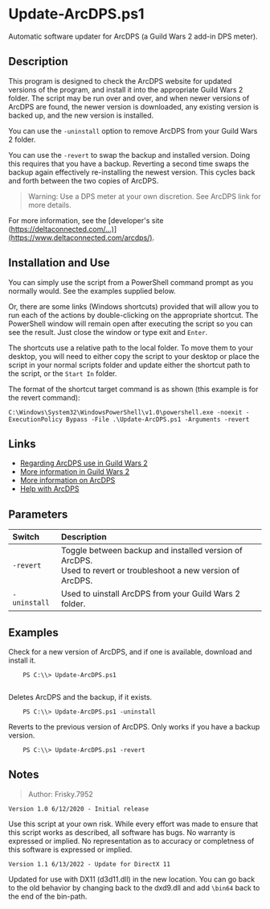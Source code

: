 # Update-ArcDPS.ps1

Automatic software updater for ArcDPS (a Guild Wars 2 add-in DPS meter).

## Description

This program is designed to check the ArcDPS website for updated versions of the
program, and install it into the appropriate Guild Wars 2 folder. The script may
be run over and over, and when newer versions of ArcDPS are found, the newer version
is downloaded, any existing version is backed up, and the new version is installed.

You can use the `-uninstall` option to remove ArcDPS from your Guild Wars 2 folder.

You can use the `-revert` to swap the backup and installed version. Doing this requires
that you have a backup. Reverting a second time swaps the backup again effectively
re-installing the newest version. This cycles back and forth between the two copies
of ArcDPS.

> Warning: Use a DPS meter at your own discretion. See ArcDPS link for more details.

For more information, see the [developer's site (https://deltaconnected.com/...)](https://www.deltaconnected.com/arcdps/).

## Installation and Use

You can simply use the script from a PowerShell command prompt as you normally would. See the examples supplied below.

Or, there are some links (Windows shortcuts) provided that will allow you to run each of
the actions by double-clicking on the appropriate shortcut. The PowerShell window will
remain open after executing the script so you can see the result. Just close the window
or type exit and `Enter`.

The shortcuts use a relative path to the local folder. To move them to your desktop, you will
need to either copy the script to your desktop or place the script in your normal scripts folder
and update either the shortcut path to the script, or the `Start In` folder.

The format of the shortcut target command is as shown (this example is for the revert command):

```
C:\Windows\System32\WindowsPowerShell\v1.0\powershell.exe -noexit -ExecutionPolicy Bypass -File .\Update-ArcDPS.ps1 -Arguments -revert
```

## Links

* [Regarding ArcDPS use in Guild Wars 2](https://help.guildwars2.com/hc/en-us/articles/360013625034-Policy-Third-Party-Programs)
* [More information in Guild Wars 2](https://welcome.guildwars2.com/)
* [More information on ArcDPS](https://www.deltaconnected.com/arcdps/)
* [Help with ArcDPS](https://flamesofthemist.com/arcdps-guide/)


## Parameters
| Switch | Description |
| :----- | :---------- |
| `-revert` | Toggle between backup and installed version of ArcDPS.<br/> Used to revert or troubleshoot a new version of ArcDPS. |
| `-uninstall` | Used to uinstall ArcDPS from your Guild Wars 2 folder. |

## Examples

Check for a new version of ArcDPS, and if one is available, download and install it.

```
    PS C:\\> Update-ArcDPS.ps1
    
```

Deletes ArcDPS and the backup, if it exists.

```
    PS C:\\> Update-ArcDPS.ps1 -uninstall
```

Reverts to the previous version of ArcDPS. Only works if you have a backup version.

```
    PS C:\\> Update-ArcDPS.ps1 -revert
```

## Notes

> Author: Frisky.7952

```
Version 1.0 6/12/2020 - Initial release
```

Use this script at your own risk.
While every effort was made to ensure that this script works as described, all software
has bugs. No warranty is expressed or implied. No representation as to accuracy or
completness of this software is expressed or implied.


```
Version 1.1 6/13/2022 - Update for DirectX 11
```

Updated for use with DX11 (d3d11.dll) in the new location. You can go back to the
old behavior by changing back to the dxd9.dll and add `\bin64` back to the end of
the bin-path.
